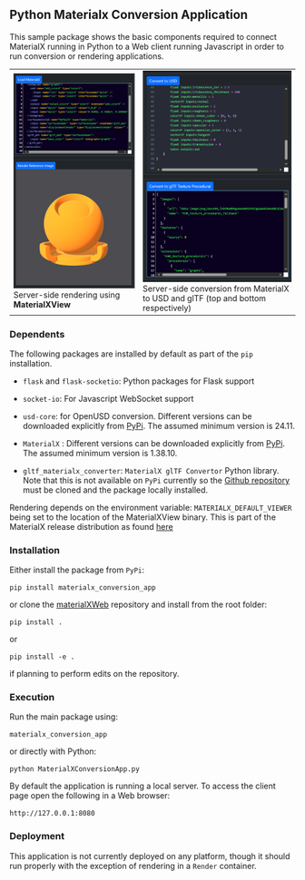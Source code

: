 ## Python Materialx Conversion Application

This sample package shows the basic components required to connect MaterialX running in Python to a Web client running Javascript in order to run conversion or rendering applications.

<table>
<tr>
<td><img src="https://github.com/kwokcb/materialxWeb/blob/main/flask/converters/images/converter_render.png?raw=true" width=100%>
Server-side rendering using <b>MaterialXView</b></td>
<td><img src="https://github.com/kwokcb/materialxWeb/blob/main/flask/converters/images/converter_usd_gltf_.png?raw=true" width=100%>
Server-side conversion from MaterialX to USD and glTF (top and
bottom respectively) 
</td>
</tr>
</table>

### Dependents

The following packages are installed by default as part of the `pip` installation. 

- `flask` and `flask-socketio`: Python packages for Flask support
- `socket-io`: For Javascript WebSocket support
- `usd-core`: for OpenUSD conversion. Different versions can be downloaded 
explicitly from <a href="https://pypi.org/project/usd-core/" target="_blank">PyPi</a>. The assumed minimum version is 24.11.
- `MaterialX` : Different versions can be downloaded explicitly from <a href="https://pypi.org/project/MaterialX/" target="_blank">PyPi</a>. The assumed minimum version is 1.38.10.

- `gltf_materialx_converter`: `MaterialX glTF Convertor` Python library. Note that this is not available on `PyPi` currently so the <a href="https://github.com/KhronosGroup/glTF-MaterialX-Converter" target="_blank">Github repository</a> must be cloned and the package locally installed.

Rendering depends on the environment variable: `MATERIALX_DEFAULT_VIEWER` being set to the location of the MaterialXView binary. This is part of the MaterialX release distribution as found <a href="https://github.com/AcademySoftwareFoundation/MaterialX/releases" target="_blank">here</a>

### Installation

Either install the package from `PyPi`:

```
pip install materialx_conversion_app
```

or clone the <a href="https://github.com/kwokcb/materialxWeb">materialXWeb</a> repository and install from the root folder:

```
pip install .
```

or 

```
pip install -e .
```
if planning to perform edits on the repository.

### Execution

Run the main package using:
```
materialx_conversion_app
```
or directly with Python:
```
python MaterialXConversionApp.py
```

By default the application is running a local server. To access the client page open the following in a Web browser:
```
http://127.0.0.1:8080
```

### Deployment

This application is not currently deployed on any platform, though it should
run properly with the exception of rendering in a `Render` container.



